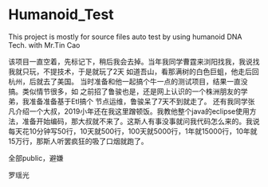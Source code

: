 # Humanoid_Test
This project is mostly for source files auto test by using humanoid DNA Tech. with Mr.Tin Cao

该项目一直空着，先标记下，稍后我会去掉。当年我同学曹霆来浏阳找我，我说找我就只玩，不提技术，于是就玩了2天 如道吾山，看那满树的白色巨蛆，他走后回杭州，后就去了美国。
当时准备和他一起搞个牛一点的测试项目，结果一直没搞。类似情节很多，如 之前招了鲁骏也是，还是网上认识的一个株洲朋友的学弟，我准备准备基于Etl搞个 节点运维，鲁骏呆了7天不到就走了。
还有我同学张凡介绍一个大叔，2019小年还在我这里蹭顿饭。我教他整个java的eclipse使用方法，准备开始编码，那大叔就不来了。这斯人有事没事就问我代码怎么来的。我说 每天花10分钟写50行，10天就500行，100天就5000行，1年就15000行，10年就15万行，那斯人听罢疯狂的吸了口烟就跑了。


全部public，避嫌

罗瑶光
